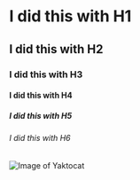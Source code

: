 # I did this with H1
## I did this with H2
### I did this with H3
#### I did this with H4
##### I did this with H5
###### I did this with H6

![Image of Yaktocat](https://octodex.github.com/images/yaktocat.png)
